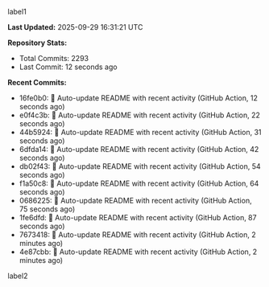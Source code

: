 
label1 
<!-- ACTIVITY_START -->
**Last Updated:** 2025-09-29 16:31:21 UTC

**Repository Stats:**
- Total Commits: 2293
- Last Commit: 12 seconds ago

**Recent Commits:**
- 16fe0b0: 🤖 Auto-update README with recent activity (GitHub Action, 12 seconds ago)
- e0f4c3b: 🤖 Auto-update README with recent activity (GitHub Action, 22 seconds ago)
- 44b5924: 🤖 Auto-update README with recent activity (GitHub Action, 31 seconds ago)
- 6dfda14: 🤖 Auto-update README with recent activity (GitHub Action, 42 seconds ago)
- db02f43: 🤖 Auto-update README with recent activity (GitHub Action, 54 seconds ago)
- f1a50c8: 🤖 Auto-update README with recent activity (GitHub Action, 64 seconds ago)
- 0686225: 🤖 Auto-update README with recent activity (GitHub Action, 75 seconds ago)
- 1fe6dfd: 🤖 Auto-update README with recent activity (GitHub Action, 87 seconds ago)
- 7673418: 🤖 Auto-update README with recent activity (GitHub Action, 2 minutes ago)
- 4e87cbb: 🤖 Auto-update README with recent activity (GitHub Action, 2 minutes ago)
<!-- ACTIVITY_END -->

label2
